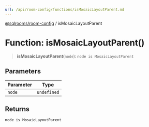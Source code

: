 ```yaml
---
url: /api/room-config/functions/isMosaicLayoutParent.md
---
```

[@sqlrooms/room-config](../index.md) / isMosaicLayoutParent

# Function: isMosaicLayoutParent()

> **isMosaicLayoutParent**(`node`): `node is MosaicLayoutParent`

## Parameters

| Parameter | Type |
| ------ | ------ |
| `node` | `undefined` | `null` | `string` | [`MosaicLayoutParent`](../type-aliases/MosaicLayoutParent.md) |

## Returns

`node is MosaicLayoutParent`
